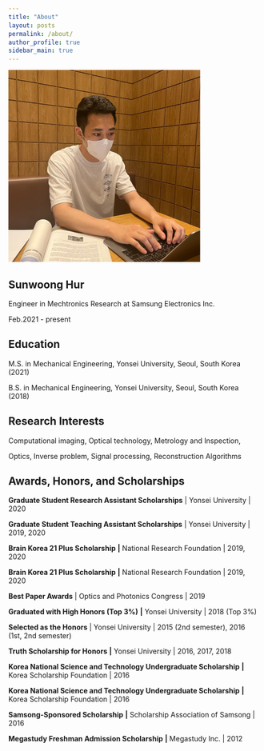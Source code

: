 ```yaml
---
title: "About"
layout: posts
permalink: /about/
author_profile: true
sidebar_main: true
---
```


<img src="../images/about/myimges.png" alt="myimges" style="zoom:50%;" /> 

## **Sunwoong Hur**

Engineer in Mechtronics Research at Samsung Electronics Inc.

Feb.2021 - present



## **Education**

M.S. in Mechanical Engineering, Yonsei University, Seoul, South Korea (2021)

B.S. in Mechanical Engineering, Yonsei University, Seoul, South Korea (2018)



## **Research Interests**

Computational imaging, Optical technology, Metrology and Inspection, 

Optics, Inverse problem, Signal processing, Reconstruction Algorithms



## **Awards, Honors, and Scholarships**

**Graduate Student Research Assistant Scholarships** | Yonsei University | 2020

**Graduate Student Teaching Assistant Scholarships** | Yonsei University | 2019, 2020

**Brain Korea 21 Plus Scholarship** **|** National Research Foundation | 2019, 2020

**Brain Korea 21 Plus Scholarship** **|** National Research Foundation | 2019, 2020

**Best Paper Awards** | Optics and Photonics Congress | 2019

**Graduated with High Honors (Top 3%)** **|** Yonsei University | 2018 (Top 3%)

**Selected as the Honors** | Yonsei University | 2015 (2nd semester), 2016 (1st, 2nd semester)

**Truth Scholarship for Honors** **|** Yonsei University | 2016, 2017, 2018

**Korea National Science and Technology Undergraduate Scholarship** **|** Korea Scholarship Foundation | 2016

**Korea National Science and Technology Undergraduate Scholarship** **|** Korea Scholarship Foundation | 2016

**Samsong-Sponsored Scholarship** **|** Scholarship Association of Samsong | 2016

**Megastudy Freshman Admission Scholarship** **|** Megastudy Inc. | 2012





